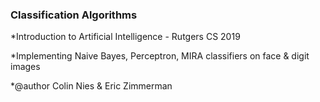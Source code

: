 ### Classification Algorithms ###

*Introduction to Artificial Intelligence - Rutgers CS 2019

*Implementing Naive Bayes, Perceptron, MIRA classifiers on face & digit images

*@author Colin Nies & Eric Zimmerman
